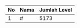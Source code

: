 | No | Nama            | Jumlah Level |
|----|-----------------|--------------|
| 1  | #    |    5173        |
